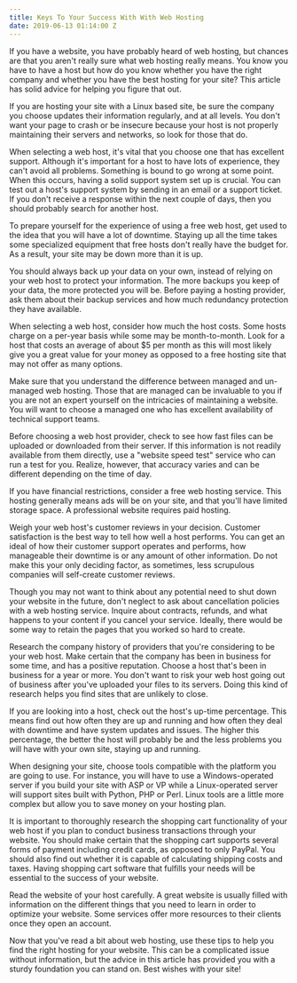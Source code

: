 ```yaml
---
title: Keys To Your Success With With Web Hosting
date: 2019-06-13 01:14:00 Z
---
```


If you have a website, you have probably heard of web hosting, but chances are that you aren't really sure what web hosting really means. You know you have to have a host but how do you know whether you have the right company and whether you have the best hosting for your site? This article has solid advice for helping you figure that out.

If you are hosting your site with a Linux based site, be sure the company you choose updates their information regularly, and at all levels. You don't want your page to crash or be insecure because your host is not properly maintaining their servers and networks, so look for those that do.

When selecting a web host, it's vital that you choose one that has excellent support. Although it's important for a host to have lots of experience, they can't avoid all problems. Something is bound to go wrong at some point. When this occurs, having a solid support system set up is crucial. You can test out a host's support system by sending in an email or a support ticket. If you don't receive a response within the next couple of days, then you should probably search for another host.

To prepare yourself for the experience of using a free web host, get used to the idea that you will have a lot of downtime. Staying up all the time takes some specialized equipment that free hosts don't really have the budget for. As a result, your site may be down more than it is up.

You should always back up your data on your own, instead of relying on your web host to protect your information. The more backups you keep of your data, the more protected you will be. Before paying a hosting provider, ask them about their backup services and how much redundancy protection they have available.

When selecting a web host, consider how much the host costs. Some hosts charge on a per-year basis while some may be month-to-month. Look for a host that costs an average of about $5 per month as this will most likely give you a great value for your money as opposed to a free hosting site that may not offer as many options.

Make sure that you understand the difference between managed and un-managed web hosting. Those that are managed can be invaluable to you if you are not an expert yourself on the intricacies of maintaining a website. You will want to choose a managed one who has excellent availability of technical support teams.

Before choosing a web host provider, check to see how fast files can be uploaded or downloaded from their server. If this information is not readily available from them directly, use a "website speed test" service who can run a test for you. Realize, however, that accuracy varies and can be different depending on the time of day.

If you have financial restrictions, consider a free web hosting service. This hosting generally means ads will be on your site, and that you'll have limited storage space. A professional website requires paid hosting.

Weigh your web host's customer reviews in your decision. Customer satisfaction is the best way to tell how well a host performs. You can get an ideal of how their customer support operates and performs, how manageable their downtime is or any amount of other information. Do not make this your only deciding factor, as sometimes, less scrupulous companies will self-create customer reviews.

Though you may not want to think about any potential need to shut down your website in the future, don't neglect to ask about cancellation policies with a web hosting service. Inquire about contracts, refunds, and what happens to your content if you cancel your service. Ideally, there would be some way to retain the pages that you worked so hard to create.

Research the company history of providers that you're considering to be your web host. Make certain that the company has been in business for some time, and has a positive reputation. Choose a host that's been in business for a year or more. You don't want to risk your web host going out of business after you've uploaded your files to its servers. Doing this kind of research helps you find sites that are unlikely to close.

If you are looking into a host, check out the host's up-time percentage. This means find out how often they are up and running and how often they deal with downtime and have system updates and issues. The higher this percentage, the better the host will probably be and the less problems you will have with your own site, staying up and running.

When designing your site, choose tools compatible with the platform you are going to use. For instance, you will have to use a Windows-operated server if you build your site with ASP or VP while a Linux-operated server will support sites built with Python, PHP or Perl. Linux tools are a little more complex but allow you to save money on your hosting plan.

It is important to thoroughly research the shopping cart functionality of your web host if you plan to conduct business transactions through your website. You should make certain that the shopping cart supports several forms of payment including credit cards, as opposed to only PayPal. You should also find out whether it is capable of calculating shipping costs and taxes. Having shopping cart software that fulfills your needs will be essential to the success of your website.

Read the website of your host carefully. A great website is usually filled with information on the different things that you need to learn in order to optimize your website. Some services offer more resources to their clients once they open an account.

Now that you've read a bit about web hosting, use these tips to help you find the right hosting for your website. This can be a complicated issue without information, but the advice in this article has provided you with a sturdy foundation you can stand on. Best wishes with your site!